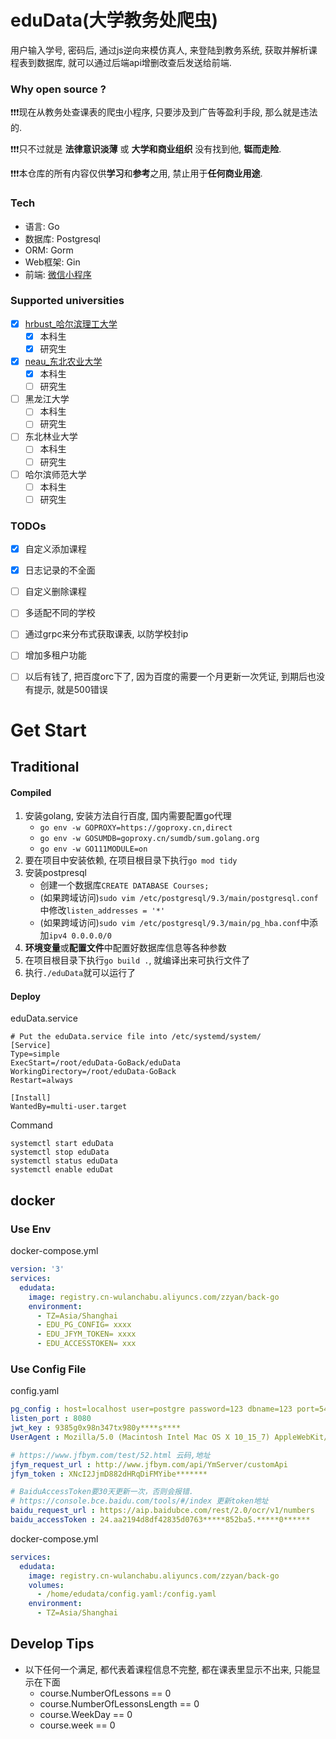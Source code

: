 # eduData(大学教务处爬虫)

用户输入学号, 密码后, 通过js逆向来模仿真人, 来登陆到教务系统, 获取并解析课程表到数据库, 就可以通过后端api增删改查后发送给前端.

### Why open source ?
❗❗️❗️现在从教务处查课表的爬虫小程序, 只要涉及到广告等盈利手段, 那么就是违法的.

❗️❗️❗️只不过就是 __法律意识淡薄__ 或 __大学和商业组织__ 没有找到他, **铤而走险**.

❗️❗️❗️本仓库的所有内容仅供**学习**和**参考**之用, 禁止用于**任何商业用途**.

### Tech
- 语言: Go
- 数据库: Postgresql
- ORM: Gorm
- Web框架: Gin
- 前端: [微信小程序](https://github.com/huhu415/eduData-WxFront)

### Supported universities
- [x] [hrbust_哈尔滨理工大学](school/hrbust)
    - [x] 本科生
    - [x] 研究生
- [x] [neau_东北农业大学](school/neau)
    - [x] 本科生
    - [ ] 研究生
- [ ] 黑龙江大学
    - [ ] 本科生
    - [ ] 研究生
- [ ] 东北林业大学
    - [ ] 本科生
    - [ ] 研究生
- [ ] 哈尔滨师范大学
    - [ ] 本科生
    - [ ] 研究生

### TODOs
- [x] 自定义添加课程
- [x] 日志记录的不全面
- [ ] 自定义删除课程
- [ ] 多适配不同的学校
- [ ] 通过grpc来分布式获取课表, 以防学校封ip
- [ ] 增加多租户功能
- [ ] 以后有钱了, 把百度orc下了, 因为百度的需要一个月更新一次凭证, 到期后也没有提示, 就是500错误


# Get Start
## Traditional
#### Compiled
1. 安装golang, 安装方法自行百度, 国内需要配置go代理
   - ```go env -w GOPROXY=https://goproxy.cn,direct```
   - ```go env -w GOSUMDB=goproxy.cn/sumdb/sum.golang.org```
   - ```go env -w GO111MODULE=on```
2. 要在项目中安装依赖, 在项目根目录下执行```go mod tidy```
3. 安装postpresql
   - 创建一个数据库```CREATE DATABASE Courses;```
   - (如果跨域访问)```sudo vim /etc/postgresql/9.3/main/postgresql.conf```中修改```listen_addresses = '*'```
   - (如果跨域访问)```sudo vim /etc/postgresql/9.3/main/pg_hba.conf```中添加```ipv4 0.0.0.0/0```
4. **环境变量**或**配置文件**中配置好数据库信息等各种参数
5. 在项目根目录下执行```go build .```, 就编译出来可执行文件了
6. 执行```./eduData```就可以运行了

#### Deploy
eduData.service
```shell
# Put the eduData.service file into /etc/systemd/system/
[Service]
Type=simple
ExecStart=/root/eduData-GoBack/eduData
WorkingDirectory=/root/eduData-GoBack
Restart=always

[Install]
WantedBy=multi-user.target
```
Command
```shell
systemctl start eduData
systemctl stop eduData
systemctl status eduData
systemctl enable eduDat
```

## docker
### Use Env
docker-compose.yml
```yaml
version: '3'
services:
  edudata:
    image: registry.cn-wulanchabu.aliyuncs.com/zzyan/back-go
    environment:
      - TZ=Asia/Shanghai
      - EDU_PG_CONFIG= xxxx
      - EDU_JFYM_TOKEN= xxxx
      - EDU_ACCESSTOKEN= xxx
```

### Use Config File
config.yaml
``` yaml
pg_config : host=localhost user=postgre password=123 dbname=123 port=5432 sslmode=disable TimeZone=Asia/Shanghai
listen_port : 8080
jwt_key : 9385g0x98n347tx980y****s****
UserAgent : Mozilla/5.0 (Macintosh Intel Mac OS X 10_15_7) AppleWebKit/537.36 (KHTML, like Gecko) Chrome/120.0.0.0 Safari/537.36

# https://www.jfbym.com/test/52.html 云码,地址
jfym_request_url : http://www.jfbym.com/api/YmServer/customApi
jfym_token : XNcI2JjmD882dHRqDiFMYibe*******

# BaiduAccessToken要30天更新一次，否则会报错.
# https://console.bce.baidu.com/tools/#/index 更新token地址
baidu_request_url : https://aip.baidubce.com/rest/2.0/ocr/v1/numbers
baidu_accessToken : 24.aa2194d8df42835d0763*****852ba5.*****0******
```

docker-compose.yml
```yaml
services:
  edudata:
    image: registry.cn-wulanchabu.aliyuncs.com/zzyan/back-go
    volumes:
      - /home/edudata/config.yaml:/config.yaml
    environment:
      - TZ=Asia/Shanghai
```


## Develop Tips
- 以下任何一个满足, 都代表着课程信息不完整, 都在课表里显示不出来, 只能显示在下面
  - course.NumberOfLessons == 0
  - course.NumberOfLessonsLength == 0
  - course.WeekDay == 0
  - course.week == 0
